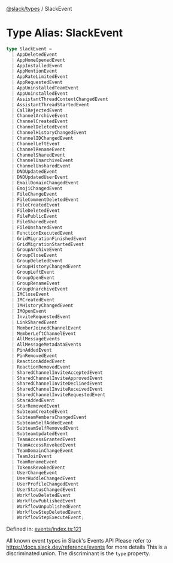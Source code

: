 [@slack/types](../index.md) / SlackEvent

# Type Alias: SlackEvent

```ts
type SlackEvent = 
  | AppDeletedEvent
  | AppHomeOpenedEvent
  | AppInstalledEvent
  | AppMentionEvent
  | AppRateLimitedEvent
  | AppRequestedEvent
  | AppUninstalledTeamEvent
  | AppUninstalledEvent
  | AssistantThreadContextChangedEvent
  | AssistantThreadStartedEvent
  | CallRejectedEvent
  | ChannelArchiveEvent
  | ChannelCreatedEvent
  | ChannelDeletedEvent
  | ChannelHistoryChangedEvent
  | ChannelIDChangedEvent
  | ChannelLeftEvent
  | ChannelRenameEvent
  | ChannelSharedEvent
  | ChannelUnarchiveEvent
  | ChannelUnsharedEvent
  | DNDUpdatedEvent
  | DNDUpdatedUserEvent
  | EmailDomainChangedEvent
  | EmojiChangedEvent
  | FileChangeEvent
  | FileCommentDeletedEvent
  | FileCreatedEvent
  | FileDeletedEvent
  | FilePublicEvent
  | FileSharedEvent
  | FileUnsharedEvent
  | FunctionExecutedEvent
  | GridMigrationFinishedEvent
  | GridMigrationStartedEvent
  | GroupArchiveEvent
  | GroupCloseEvent
  | GroupDeletedEvent
  | GroupHistoryChangedEvent
  | GroupLeftEvent
  | GroupOpenEvent
  | GroupRenameEvent
  | GroupUnarchiveEvent
  | IMCloseEvent
  | IMCreatedEvent
  | IMHistoryChangedEvent
  | IMOpenEvent
  | InviteRequestedEvent
  | LinkSharedEvent
  | MemberJoinedChannelEvent
  | MemberLeftChannelEvent
  | AllMessageEvents
  | AllMessageMetadataEvents
  | PinAddedEvent
  | PinRemovedEvent
  | ReactionAddedEvent
  | ReactionRemovedEvent
  | SharedChannelInviteAcceptedEvent
  | SharedChannelInviteApprovedEvent
  | SharedChannelInviteDeclinedEvent
  | SharedChannelInviteReceivedEvent
  | SharedChannelInviteRequestedEvent
  | StarAddedEvent
  | StarRemovedEvent
  | SubteamCreatedEvent
  | SubteamMembersChangedEvent
  | SubteamSelfAddedEvent
  | SubteamSelfRemovedEvent
  | SubteamUpdatedEvent
  | TeamAccessGrantedEvent
  | TeamAccessRevokedEvent
  | TeamDomainChangeEvent
  | TeamJoinEvent
  | TeamRenameEvent
  | TokensRevokedEvent
  | UserChangeEvent
  | UserHuddleChangedEvent
  | UserProfileChangedEvent
  | UserStatusChangedEvent
  | WorkflowDeletedEvent
  | WorkflowPublishedEvent
  | WorkflowUnpublishedEvent
  | WorkflowStepDeletedEvent
  | WorkflowStepExecuteEvent;
```

Defined in: [events/index.ts:121](https://github.com/slackapi/node-slack-sdk/blob/main/packages/types/src/events/index.ts#L121)

All known event types in Slack's Events API
Please refer to https://docs.slack.dev/reference/events for more details
This is a discriminated union. The discriminant is the `type` property.

